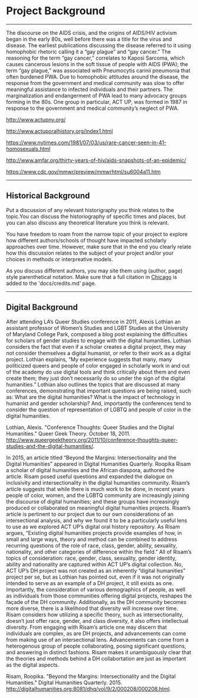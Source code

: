 # Project Background 

---

The discourse on the AIDS crisis, and the origins of AIDS/HIV activism began in the early 80s, well before there was a title for the virus and disease. The earliest publications discussing the disease referred to it using homophobic rhetoric calling it a “gay plague” and “gay cancer.” The reasoning for the term “gay cancer,” correlates to Kaposi Sarcoma, which causes cancerous lesions in the soft tissue of people with AIDS (PWA); the term “gay plague,” was associated with Pneumocytis carinii pneumonia that often burdened PWA. Due to homophobic attitudes around the disease, the response from the government and medical community was slow to offer meaningful assistance to infected individuals and their partners. The marginalization and endangerment of PWA lead to many advocacy groups forming in the 80s. One group in particular, ACT UP, was formed in 1987 in response to the government and medical community’s neglect of PWA.

http://www.actupny.org/

http://www.actuporalhistory.org/index1.html

https://www.nytimes.com/1981/07/03/us/rare-cancer-seen-in-41-homosexuals.html

http://www.amfar.org/thirty-years-of-hiv/aids-snapshots-of-an-epidemic/

https://www.cdc.gov/mmwr/preview/mmwrhtml/su6004a11.htm 

---

## Historical Background

Put a discussion of any relevant historigraphy you think relates to the topic.You can discuss the historiography of specific times and places, but you can also discuss any theoretical literature you think is relevant.

You have freedom to roam from the narrow topic of your project to explore how different authors/schools of thought have impacted scholarly approaches over time. However, make sure that in the end you clearly relate how this discussion relates to the subject of your project and/or your choices in methods or interpreative models.

As you discuss different authors, you may site them using (author, page) style parenthetical notation. Make sure that a full citation in [Chicago](http://chicagomanualofstyle.org) is added to the 'docs/credits.md' page.

---

## Digital Background

After attending LA’s Queer Studies conference in 2011, Alexis Lothian an assistant professor of Women’s Studies and LGBT Studies at the University of Maryland College Park, composed a blog post explaining the difficulties for scholars of gender studies to engage with the digital humanities. Lothian considers the fact that even if a scholar creates a digital project, they may not consider themselves a digital humanist, or refer to their work as a digital project. Lothian explains, “My experience suggests that many, many politicized queers and people of color engaged in scholarly work in and out of the academy do use digital tools and think critically about them and even create them; they just don’t necessarily do so under the sign of the digital humanities.” Lothian also outlines the topics that are discussed at many conferences, demonstrating that important questions are being raised, such as: What are the digital humanities? What is the impact of technology in humanist and gender scholarship? And, importantly the conferences tend to consider the question of representation of LGBTQ and people of color in the digital humanities.

Lothian, Alexis. "Conference Thoughts: Queer Studies and the Digital Humanities." Queer Geek Theory. October 18, 2011. http://www.queergeektheory.org/2011/10/conference-thoughts-queer-studies-and-the-digital-humanities/.
	
In 2015, an article titled “Beyond the Margins: Intersectionality and the Digital Humanities” appeared in Digital Humanities Quarterly. Roopika Risam a scholar of digital humanities and the African diaspora, authored the article. Risam posed useful questions and expanded the dialogue on inclusivity and intersectionality in the digital humanities community. Risam’s article suggests that while there is much work to be done, in recent years people of color, women, and the LGBTQ community are increasingly joining the discourse of digital humanities; and these groups have increasingly produced or collaborated on meaningful digital humanities projects. Risam’s article is pertinent to our project due to our own considerations of an intersectional analysis, and why we found it to be a particularly useful lens to use as we explored ACT UP’s digital oral history repository. As Risam argues, “Existing digital humanities projects provide examples of how, in small and large ways, theory and method can be combined to address recurring questions of the role of race, class, gender, ability, sexuality, nationality, and other categories of difference within the field.” All of Risam’s topics of consideration: race, gender, class, sexuality, gender identity, ability and nationality are captured within ACT UP’s digital collection. No, ACT UP’s DH project was not created as an inherently “digital humanities” project per se, but as Lothian has pointed out, even if it was not originally intended to serve as an example of a DH project, it still exists as one. Importantly, the consideration of  various demographics of people, as well as individuals from those communities offering digital projects, reshapes the façade of the DH community. Additionally, as the DH community becomes more diverse, there is a likelihood that diversity will increase over time. Risam considers how utilizing a specific theory, such as intersectionality, doesn’t just offer race, gender, and class diversity, it also offers intellectual diversity. From engaging with Risam’s article one may discern that individuals are complex, as are DH projects, and advancements can come from making use of an intersectional lens. Advancements can come from a heterogenous group of people collaborating, posing significant questions, and answering in distinct fashions. Risam makes it unambiguously clear that the theories and methods behind a DH collabortation are just as important as the digital aspects.   

Risam, Roopika. "Beyond the Margins: Intersectionality and the Digital Humanities." Digital Humanities Quarterly. 2015. http://digitalhumanities.org:8081/dhq/vol/9/2/000208/000208.html.

